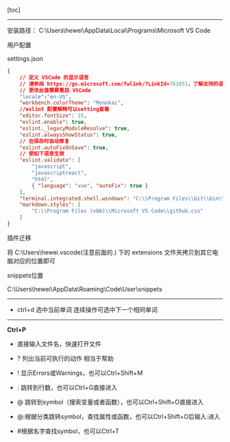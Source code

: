 [toc]

---

安装路径： C:\Users\hewei\AppData\Local\Programs\Microsoft VS Code

用户配置

settings.json
```json
{
    // 定义 VSCode 的显示语言
    // 请参阅 https://go.microsoft.com/fwlink/?LinkId=761051，了解支持的语言列表
    // 更改此值需要重启 VSCode
    "locale":"en-US",
    "workbench.colorTheme": "Monokai",
    //eslint 配置解释可以setting查看
    "editor.fontSize": 15,
    "eslint.enable": true,
    "eslint._legacyModuleResolve": true,
    "eslint.alwaysShowStatus": true,
    // 在保存时自动修复
    "eslint.autoFixOnSave": true,
    // 使如下语言生效
    "eslint.validate": [ 
        "javascript",
        "javascriptreact",
        "html",
        { "language": "vue", "autoFix": true }
    ],
    "terminal.integrated.shell.windows": "C:\\Program Files\\Git\\bin\\bash.exe",
    "markdown.styles": [
        "C:\\Program Files (x86)\\Microsoft VS Code\\github.css"
    ]
}
```

插件迁移

将 C:\Users\hewei\.vscode(注意前面的.) 下的 extensions 文件夹拷贝到其它电脑对应的位置即可

snippets位置

C:\Users\hewei\AppData\Roaming\Code\User\snippets

---

- ctrl+d 选中当前单词 连续操作可选中下一个相同单词

---
**Ctrl+P**

- 直接输入文件名，快速打开文件

- ? 列出当前可执行的动作  相当于帮助

- ! 显示Errors或Warnings，也可以Ctrl+Shift+M

- : 跳转到行数，也可以Ctrl+G直接进入

- @ 跳转到symbol（搜索变量或者函数），也可以Ctrl+Shift+O直接进入

- @:根据分类跳转symbol，查找属性或函数，也可以Ctrl+Shift+O后输入:进入

- #根据名字查找symbol，也可以Ctrl+T